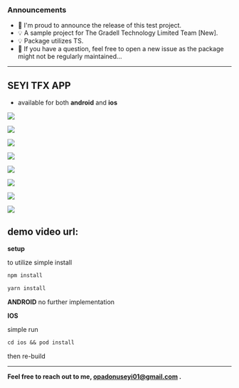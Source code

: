### Announcements

*   📣 I'm proud to announce the release of this test project.
*   💡 A sample project for The Gradell Technology Limited Team [New].
*   💡 Package utilizes TS.
*   🙏 If you have a question, feel free to open a new issue as the package might not be regularly maintained...

---

## SEYI TFX APP

*   available for both **android** and **ios**

![](https://github.com/seyicoded/seyi-transaction-app/blob/main/snapshot/s1.jpg?raw=true)

![](https://github.com/seyicoded/seyi-transaction-app/blob/main/snapshot/s2.jpg?raw=true)

![](https://github.com/seyicoded/seyi-transaction-app/blob/main/snapshot/s3.jpg?raw=true)

![](https://github.com/seyicoded/seyi-transaction-app/blob/main/snapshot/s4.jpg?raw=true)

![](https://github.com/seyicoded/seyi-transaction-app/blob/main/snapshot/s5.jpg?raw=true)

![](https://github.com/seyicoded/seyi-transaction-app/blob/main/snapshot/s6.jpg?raw=true)

![](https://github.com/seyicoded/seyi-transaction-app/blob/main/snapshot/s7.jpg?raw=true)

![](https://github.com/seyicoded/seyi-transaction-app/blob/main/snapshot/s8.jpg?raw=true)


demo video url: 
---

**setup**

to utilize simple install

```diff
npm install
```

```diff
yarn install
```

**ANDROID**
no further implementation

**IOS**

simple run 

```diff
cd ios && pod install
```

then re-build

---


**Feel free to reach out to me, opadonuseyi01@gmail.com .**